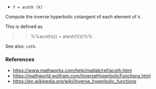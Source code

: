 * `Y = acoth (X)`

Compute the inverse hyperbolic cotangent of each element of `X`.

This is defined as

>> %%acoth(z) = atanh(1/z)%%

See also: `coth`.

### References

* https://www.mathworks.com/help/matlab/ref/acoth.html
* https://mathworld.wolfram.com/InverseHyperbolicFunctions.html
* https://en.wikipedia.org/wiki/Inverse_hyperbolic_functions
